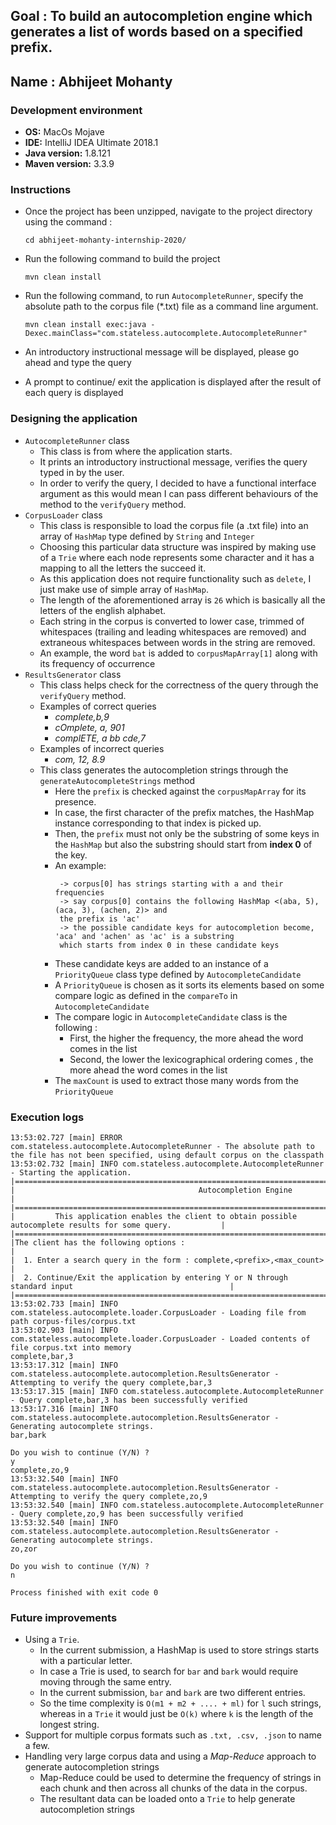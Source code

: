 Goal : To build an autocompletion engine which generates a list of words based on a specified prefix.
---
Name : Abhijeet Mohanty
---
### Development environment
   - **OS:** MacOs Mojave 
   - **IDE:** IntelliJ IDEA Ultimate 2018.1
   - **Java version:** 1.8.121
   - **Maven version:** 3.3.9
   
### Instructions
   * Once the project has been unzipped, navigate to the project directory using the command :
   
        `cd abhijeet-mohanty-internship-2020/`
    
   * Run the following command to build the project
   
        `mvn clean install`
   
   * Run the following command, to run `AutocompleteRunner`, specify the absolute path to the corpus file (*.txt) file
   as a command line argument.
        
        `mvn clean install exec:java -Dexec.mainClass="com.stateless.autocomplete.AutocompleteRunner"`
        
   * An introductory instructional message will be displayed, please go ahead and type the query
   
   * A prompt to continue/ exit the application is displayed after the result of each query is displayed 

### Designing the application
   * `AutocompleteRunner` class
        * This class is from where the application starts.
        * It prints an introductory instructional message, verifies the query typed in by the user.
        * In order to verify the query, I decided to have a functional interface argument as this would mean
        I can pass different behaviours of the method to the `verifyQuery` method.
   *  `CorpusLoader` class
        * This class is responsible to load the corpus file (a .txt file) into an array of `HashMap` type
        defined by `String` and `Integer`
        * Choosing this particular data structure was inspired by making use of a `Trie` where each node 
        represents some character and it has a mapping to all the letters the succeed it.
        * As this application does not require functionality such as `delete`, I just make use of simple 
        array of `HashMap`.
        * The length of the aforementioned array is `26` which is basically all the letters of the english
        alphabet.
        * Each string in the corpus is converted to lower case, trimmed of whitespaces (trailing and leading
        whitespaces are removed) and extraneous whitespaces between words in the string are removed.
        * An example, the word `bat` is added to `corpusMapArray[1]` along with its frequency of occurrence
   * `ResultsGenerator` class
        * This class helps check for the correctness of the query through the `verifyQuery` method.
        * Examples of correct queries
            * *complete,b,9*
            * *cOmplete,    a, 901*
            * *complETE, a    bb cde,7*
        * Examples of incorrect queries
            * *com, 12, 8.9*
        * This class generates the autocompletion strings through the `generateAutocompleteStrings` method
            * Here the `prefix` is checked against the `corpusMapArray` for its presence.
            * In case, the first character of the prefix matches, the HashMap instance corresponding to
            that index is picked up.
            * Then, the `prefix` must not only be the substring of some keys in the `HashMap` but also
            the substring should start from **index 0** of the key.
            * An example:
                ```
                 -> corpus[0] has strings starting with a and their frequencies
                 -> say corpus[0] contains the following HashMap <(aba, 5), (aca, 3), (achen, 2)> and
                 the prefix is 'ac'
                 -> the possible candidate keys for autocompletion become, 'aca' and 'achen' as 'ac' is a substring
                 which starts from index 0 in these candidate keys
                ```
            * These candidate keys are added to an instance of a `PriorityQueue` class type defined by `AutocompleteCandidate`
            * A `PriorityQueue` is chosen as it sorts its elements based on some compare logic as defined in the `compareTo` in `AutocompleteCandidate` 
            * The compare logic in `AutocompleteCandidate` class is the following :
                * First, the higher the frequency, the more ahead the word comes in the list
                * Second, the lower the lexicographical ordering comes , the more ahead the word comes in the list
            * The `maxCount` is used to extract those many words from the `PriorityQueue`

### Execution logs

```
13:53:02.727 [main] ERROR com.stateless.autocomplete.AutocompleteRunner - The absolute path to the file has not been specified, using default corpus on the classpath
13:53:02.732 [main] INFO com.stateless.autocomplete.AutocompleteRunner - Starting the application.
|===============================================================================================================|
|                                         Autocompletion Engine                                                 |
|===============================================================================================================|
|         This application enables the client to obtain possible autocomplete results for some query.           |
|===============================================================================================================|
|The client has the following options :                                                                         |
|  1. Enter a search query in the form : complete,<prefix>,<max_count>                                          |
|  2. Continue/Exit the application by entering Y or N through standard input                                   |
|===============================================================================================================|
13:53:02.733 [main] INFO com.stateless.autocomplete.loader.CorpusLoader - Loading file from path corpus-files/corpus.txt
13:53:02.903 [main] INFO com.stateless.autocomplete.loader.CorpusLoader - Loaded contents of file corpus.txt into memory
complete,bar,3
13:53:17.312 [main] INFO com.stateless.autocomplete.autocompletion.ResultsGenerator - Attempting to verify the query complete,bar,3
13:53:17.315 [main] INFO com.stateless.autocomplete.AutocompleteRunner - Query complete,bar,3 has been successfully verified
13:53:17.316 [main] INFO com.stateless.autocomplete.autocompletion.ResultsGenerator - Generating autocomplete strings.
bar,bark

Do you wish to continue (Y/N) ?
y
complete,zo,9
13:53:32.540 [main] INFO com.stateless.autocomplete.autocompletion.ResultsGenerator - Attempting to verify the query complete,zo,9
13:53:32.540 [main] INFO com.stateless.autocomplete.AutocompleteRunner - Query complete,zo,9 has been successfully verified
13:53:32.540 [main] INFO com.stateless.autocomplete.autocompletion.ResultsGenerator - Generating autocomplete strings.
zo,zor

Do you wish to continue (Y/N) ?
n

Process finished with exit code 0
```

### Future improvements
* Using a `Trie`. 
    * In the current submission, a HashMap is used to store strings starts with a particular letter.
    * In case a Trie is used, to search for `bar` and `bark` would require moving through the same entry.
    * In the current submission, `bar` and `bark` are two different entries.
    * So the time complexity is `O(m1 + m2 + .... + ml)` for `l` such strings, whereas in a `Trie` it would just
    be `O(k)` where `k` is the length of the longest string.
* Support for multiple corpus formats such as `.txt, .csv, .json` to name a few.  
* Handling very large corpus data and using a *Map-Reduce* approach to generate autocompletion strings
    * Map-Reduce could be used to determine the frequency of strings in each chunk and then across all chunks
    of the data in the corpus.
    * The resultant data can be loaded onto a `Trie` to help generate autocompletion strings
 
